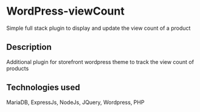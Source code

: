 # WordPress-viewCount
Simple full stack plugin to display and update the view count of a product

## Description
Additional plugin for storefront wordpress theme to track the view count of products

## Technologies used
MariaDB, ExpressJs, NodeJs, JQuery, Wordpress, PHP
